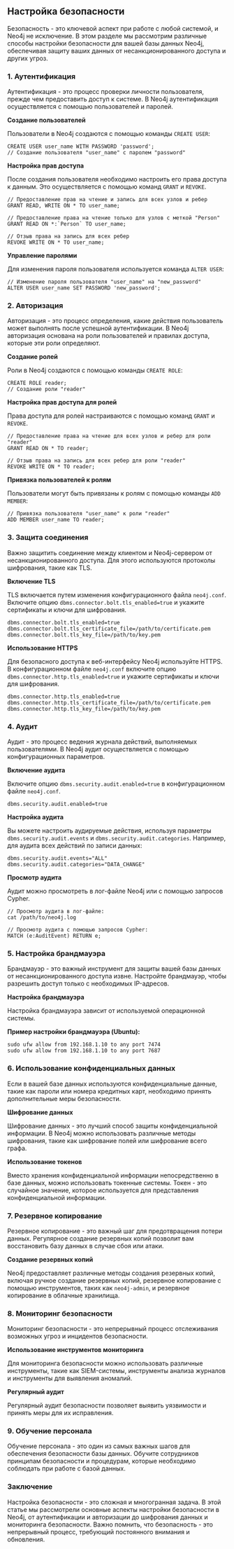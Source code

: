 ## Настройка безопасности

Безопасность - это ключевой аспект при работе с любой системой, и Neo4j не исключение. В этом разделе мы рассмотрим различные способы настройки безопасности для вашей базы данных Neo4j, обеспечивая защиту ваших данных от несанкционированного доступа и других угроз.

### 1. Аутентификация

Аутентификация - это процесс проверки личности пользователя, прежде чем предоставить доступ к системе. В Neo4j аутентификация осуществляется с помощью пользователей и паролей.

**Создание пользователей**

Пользователи в Neo4j создаются с помощью команды `CREATE USER`:

```
CREATE USER user_name WITH PASSWORD 'password';
// Создание пользователя "user_name" с паролем "password"
```

**Настройка прав доступа**

После создания пользователя необходимо настроить его права доступа к данным. Это осуществляется с помощью команд `GRANT` и `REVOKE`.

```
// Предоставление прав на чтение и запись для всех узлов и ребер
GRANT READ, WRITE ON * TO user_name;

// Предоставление права на чтение только для узлов с меткой "Person"
GRANT READ ON *:`Person` TO user_name;

// Отзыв права на запись для всех ребер
REVOKE WRITE ON * TO user_name;
```

**Управление паролями**

Для изменения пароля пользователя используется команда `ALTER USER`:

```
// Изменение пароля пользователя "user_name" на "new_password"
ALTER USER user_name SET PASSWORD 'new_password';
```

### 2. Авторизация

Авторизация - это процесс определения, какие действия пользователь может выполнять после успешной аутентификации. В Neo4j авторизация основана на роли пользователей и правилах доступа, которые эти роли определяют.

**Создание ролей**

Роли в Neo4j создаются с помощью команды `CREATE ROLE`:

```
CREATE ROLE reader;
// Создание роли "reader"
```

**Настройка прав доступа для ролей**

Права доступа для ролей настраиваются с помощью команд `GRANT` и `REVOKE`.

```
// Предоставление права на чтение для всех узлов и ребер для роли "reader"
GRANT READ ON * TO reader;

// Отзыв права на запись для всех ребер для роли "reader"
REVOKE WRITE ON * TO reader;
```

**Привязка пользователей к ролям**

Пользователи могут быть привязаны к ролям с помощью команды `ADD MEMBER`:

```
// Привязка пользователя "user_name" к роли "reader"
ADD MEMBER user_name TO reader;
```

### 3. Защита соединения

Важно защитить соединение между клиентом и Neo4j-сервером от несанкционированного доступа. Для этого используются протоколы шифрования, такие как TLS.

**Включение TLS**

TLS включается путем изменения конфигурационного файла `neo4j.conf`. Включите опцию `dbms.connector.bolt.tls_enabled=true` и укажите сертификаты и ключи для шифрования.

```
dbms.connector.bolt.tls_enabled=true
dbms.connector.bolt.tls_certificate_file=/path/to/certificate.pem
dbms.connector.bolt.tls_key_file=/path/to/key.pem
```

**Использование HTTPS**

Для безопасного доступа к веб-интерфейсу Neo4j используйте HTTPS. В конфигурационном файле `neo4j.conf` включите опцию `dbms.connector.http.tls_enabled=true` и укажите сертификаты и ключи для шифрования.

```
dbms.connector.http.tls_enabled=true
dbms.connector.http.tls_certificate_file=/path/to/certificate.pem
dbms.connector.http.tls_key_file=/path/to/key.pem
```

### 4. Аудит

Аудит - это процесс ведения журнала действий, выполняемых пользователями. В Neo4j аудит осуществляется с помощью конфигурационных параметров.

**Включение аудита**

Включите опцию `dbms.security.audit.enabled=true` в конфигурационном файле `neo4j.conf`.

```
dbms.security.audit.enabled=true
```

**Настройка аудита**

Вы можете настроить аудируемые действия, используя параметры `dbms.security.audit.events` и `dbms.security.audit.categories`. Например, для аудита всех действий по записи данных:

```
dbms.security.audit.events="ALL"
dbms.security.audit.categories="DATA_CHANGE"
```

**Просмотр аудита**

Аудит можно просмотреть в лог-файле Neo4j или с помощью запросов Cypher.

```
// Просмотр аудита в лог-файле:
cat /path/to/neo4j.log

// Просмотр аудита с помощью запросов Cypher:
MATCH (e:AuditEvent) RETURN e;
```

### 5. Настройка брандмауэра

Брандмауэр - это важный инструмент для защиты вашей базы данных от несанкционированного доступа извне. Настройте брандмауэр, чтобы разрешить доступ только с необходимых IP-адресов.

**Настройка брандмауэра**

Настройка брандмауэра зависит от используемой операционной системы.

**Пример настройки брандмауэра (Ubuntu):**

```
sudo ufw allow from 192.168.1.10 to any port 7474
sudo ufw allow from 192.168.1.10 to any port 7687
```

### 6. Использование конфиденциальных данных

Если в вашей базе данных используются конфиденциальные данные, такие как пароли или номера кредитных карт, необходимо принять дополнительные меры безопасности.

**Шифрование данных**

Шифрование данных - это лучший способ защиты конфиденциальной информации. В Neo4j можно использовать различные методы шифрования, такие как шифрование полей или шифрование всего графа.

**Использование токенов**

Вместо хранения конфиденциальной информации непосредственно в базе данных, можно использовать токенные системы. Токен - это случайное значение, которое используется для представления конфиденциальной информации.

### 7. Резервное копирование

Резервное копирование - это важный шаг для предотвращения потери данных. Регулярное создание резервных копий позволит вам восстановить базу данных в случае сбоя или атаки.

**Создание резервных копий**

Neo4j предоставляет различные методы создания резервных копий, включая ручное создание резервных копий, резервное копирование с помощью инструментов, таких как `neo4j-admin`, и резервное копирование в облачные хранилища.

### 8. Мониторинг безопасности

Мониторинг безопасности - это непрерывный процесс отслеживания возможных угроз и инцидентов безопасности.

**Использование инструментов мониторинга**

Для мониторинга безопасности можно использовать различные инструменты, такие как SIEM-системы, инструменты анализа журналов и инструменты для выявления аномалий.

**Регулярный аудит**

Регулярный аудит безопасности позволяет выявить уязвимости и принять меры для их исправления.

### 9. Обучение персонала

Обучение персонала - это один из самых важных шагов для обеспечения безопасности базы данных. Обучите сотрудников принципам безопасности и процедурам, которые необходимо соблюдать при работе с базой данных.

### Заключение

Настройка безопасности - это сложная и многогранная задача. В этой статье мы рассмотрели основные аспекты настройки безопасности в Neo4j, от аутентификации и авторизации до шифрования данных и мониторинга безопасности. Важно помнить, что безопасность - это непрерывный процесс, требующий постоянного внимания и обновления. 
